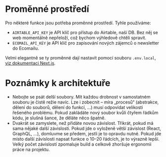 # Proměnné prostředí

Pro některé funkce jsou potřeba proměnné prostředí. Tyhle používáme:

* `AIRTABLE_API_KEY` je API klíč pro přístup do Airtable, naší DB. Bez něj se web momentálně nepřeloží, což bychom výhledově chtěli spravit.
* `ECOMAIL_API_KEY` je API klíč pro zapisování nových zájemců o newsletter do Ecomailu.

Velmi elegantně se ty proměnné dají nastavit pomocí souboru `.env.local`, [viz dokumentaci Next.js](https://nextjs.org/docs/basic-features/environment-variables#loading-environment-variables).

# Poznámky k architektuře

* Nebojte se psát delší soubory. Mít každou drobnost v samostatném souboru je čistě režie navíc. Lze i zobecnit – míra „procesů“ (abstrakce, dělení do souborů, dělení do funkcí, …) musí odpovídat velikosti řešeného problému. Pokud zakládáte nový soubor kvůli čtyřem řádkům kódu, je slušná šance, že děláte něco špatně.
* Dvakrát se zamyslete, než přidáte novou závislost. Třikrát, pokud má sama nějaké další závislosti. Pokud jde o vyloženě větší závislost (React, GraphQL, …), domluvme se předem, jestli je to opravdu nutné. Pokud jde místo další závislosti napsat funkce o 10–20 řádcích, je to výrazně lepší. Velký počet závislostí zpomaluje build a celkově zhoršuje ergonomii práce na projektu.